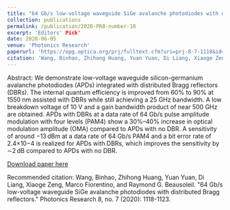 ```yaml
---
title: "64 Gb/s low-voltage waveguide SiGe avalanche photodiodes with distributed Bragg reflectors"
collection: publications
permalink: /publication/2020-PR8-number-10
excerpt: 'Editors' Pick'
date: 2020-06-05
venue: 'Photonics Research'
paperurl: 'https://opg.optica.org/prj/fulltext.cfm?uri=prj-8-7-1118&id=432418'
citation: 'Wang, Binhao, Zhihong Huang, Yuan Yuan, Di Liang, Xiaoge Zeng, Marco Fiorentino, and Raymond G. Beausoleil. "64 Gb/s low-voltage waveguide SiGe avalanche photodiodes with distributed Bragg reflectors." Photonics Research 8, no. 7 (2020): 1118-1123.'
---
```

Abstract:
We demonstrate low-voltage waveguide silicon-germanium avalanche photodiodes (APDs) integrated with distributed Bragg reflectors (DBRs). The internal quantum efficiency is improved from 60% to 90% at 1550 nm assisted with DBRs while still achieving a 25 GHz bandwidth. A low breakdown voltage of 10 V and a gain bandwidth product of near 500 GHz are obtained. APDs with DBRs at a data rate of 64 Gb/s pulse amplitude modulation with four levels (PAM4) show a 30%–40% increase in optical modulation amplitude (OMA) compared to APDs with no DBR. A sensitivity of around −13 dBm at a data rate of 64 Gb/s PAM4 and a bit error rate of 2.4×10−4 is realized for APDs with DBRs, which improves the sensitivity by ∼2 dB compared to APDs with no DBR.

[Download paper here](https://opg.optica.org/prj/fulltext.cfm?uri=prj-8-7-1118&id=432418)

Recommended citation: Wang, Binhao, Zhihong Huang, Yuan Yuan, Di Liang, Xiaoge Zeng, Marco Fiorentino, and Raymond G. Beausoleil. "64 Gb/s low-voltage waveguide SiGe avalanche photodiodes with distributed Bragg reflectors." Photonics Research 8, no. 7 (2020): 1118-1123.
